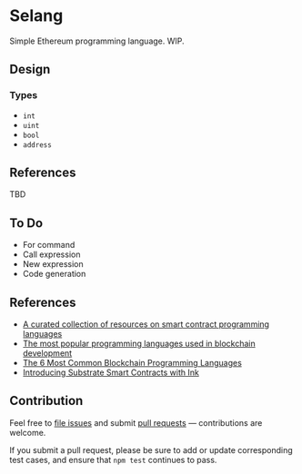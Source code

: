 # Selang

Simple Ethereum programming language. WIP.

## Design

### Types

- `int`
- `uint`
- `bool`
- `address`

## References

TBD

## To Do

- For command
- Call expression
- New expression
- Code generation

## References

- [A curated collection of resources on smart contract programming languages](https://github.com/s-tikhomirov/smart-contract-languages)
- [The most popular programming languages used in blockchain development](https://medium.freecodecamp.org/the-most-popular-programming-languages-used-in-blockchain-development-5133a0a207dc)
- [The 6 Most Common Blockchain Programming Languages](https://www.verypossible.com/blog/the-6-most-common-blockchain-programming-languages)
- [Introducing Substrate Smart Contracts with Ink](https://medium.com/block-journal/introducing-substrate-smart-contracts-with-ink-d486289e2b59)

## Contribution

Feel free to [file issues](https://github.com/ajlopez/selang) and submit
[pull requests](https://github.com/ajlopez/selang/pulls) — contributions are
welcome.

If you submit a pull request, please be sure to add or update corresponding
test cases, and ensure that `npm test` continues to pass.


